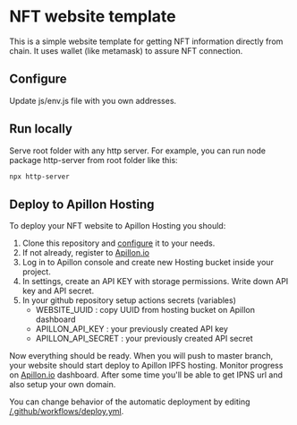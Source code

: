 # NFT website template

This is a simple website template for getting NFT information directly from chain. It uses wallet (like metamask) to assure NFT connection.

## Configure

Update js/env.js file with you own addresses.

## Run locally

Serve root folder with any http server. For example, you can run node package http-server from root folder like this:

```sh
npx http-server
```

## Deploy to Apillon Hosting

To deploy your NFT website to Apillon Hosting you should:

1. Clone this repository and [configure](#configure) it to your needs.
2. If not already, register to [Apillon.io](https://app.apillon.io)
3. Log in to Apillon console and create new Hosting bucket inside your project.
4. In settings, create an API KEY with storage permissions. Write down API key and API secret.
5. In your github repository setup actions secrets (variables)
    * WEBSITE_UUID : copy UUID from hosting bucket on Apillon dashboard
    * APILLON_API_KEY : your previously created API key
    * APILLON_API_SECRET : your previously created API secret

Now everything should be ready. When you will push to master branch, your website should start deploy to Apillon IPFS hosting. Monitor progress on [Apillon.io](https://app.apillon.io) dashboard. After some time you'll be able to get IPNS url and also setup your own domain.

You can change behavior of the automatic deployment by editing [/.github/workflows/deploy.yml](/.github/workflows/deploy.yml).

